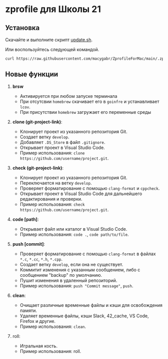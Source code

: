 # zprofile для Школы 21

## Установка
Скачайте и выполните скрипт [update.sh](https://github.com/macygabr/ZprofileForMac/blob/main/update.sh).

Или воспользуйтесь следующей командой.
```bash
curl https://raw.githubusercontent.com/macygabr/ZprofileForMac/main/.zprofile > ~/.zprofile
```

## Новые функции

1. **brsw**
   - Активируется при любом запуске терминала
   - При отсутсвии `homebrew` скачивает его в `goinfre` и устанавливает `lcov`.
   - При присутствии `homebrew` загружает его переменные среды
2. **clone (git-project-link)**:
   - Клонирует проект из указанного репозитория Git.
   - Создает ветку `develop`.
   - Добавляет `.DS_Store` в файл `.gitignore`.
   - Открывает проект в Visual Studio Code.
   - Пример использования: `clone https://github.com/username/project.git`.

3. **check (git-project-link)**:
   - Клонирует проект из указанного репозитория Git.
   - Переключается на ветку `develop`.
   - Проверяет форматирование с помощью `clang-format` и `cppcheck`.
   - Открывает проект в Visual Studio Code для дальнейшего редактирования и проверки.
   - Пример использования: `check https://github.com/username/project.git`.

4. **code [path]**:
   - Открывает файл или каталог в Visual Studio Code.
   - Пример использования: `code .`, `code path/to/file`.

5. **push [commit]**:
   - Проверяет форматирование с помощью `clang-format` в файлах `*.c`, `*.cc`, `*.h`, `*.cpp`.
   - Создает ветку `develop`, если она не существует.
   - Коммитит изменения с указанным сообщением, либо с сообщением "backup" по умолчанию.
   - Пушит изменения в удаленный репозиторий.
   - Пример использования: `push "Commit message"`, `push`.

6. **clean**:
   - Очищает различные временные файлы и кэши для освобождения памяти.
   - Удаляет временные файлы, кэши Slack, 42_cache, VS Code, Firefox и другие.
   - Пример использования: `clean`.
7. roll:
   - Игральная кость.
   - Пример использования: roll.
